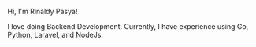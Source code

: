 Hi, I'm Rinaldy Pasya!

I love doing Backend Development. Currently, I have experience using Go, Python, Laravel, and NodeJs.
